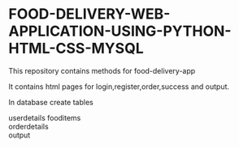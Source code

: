 # FOOD-DELIVERY-WEB-APPLICATION-USING-PYTHON-HTML-CSS-MYSQL
This repository contains methods for food-delivery-app 

It contains html pages for login,register,order,success and output.

In database create tables

  userdetails
  fooditems              
  orderdetails           
  output                 
  
